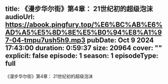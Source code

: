 title: 《漫步华尔街》第4章： 21世纪初的超级泡沫
audioUrl: https://abook.pingfury.top/%E6%BC%AB%E6%AD%A5%E5%8D%8E%E5%B0%94%E8%A1%97-04-tmpu7ush5h9.mp3
pubDate: Oct 9 2024 17:43:00
duration: 0:59:37
size: 20964
cover: ""
explicit: false
episode: 1
season: 1
episodeType: full
---
《漫步华尔街》第4章： 21世纪初的超级泡沫
